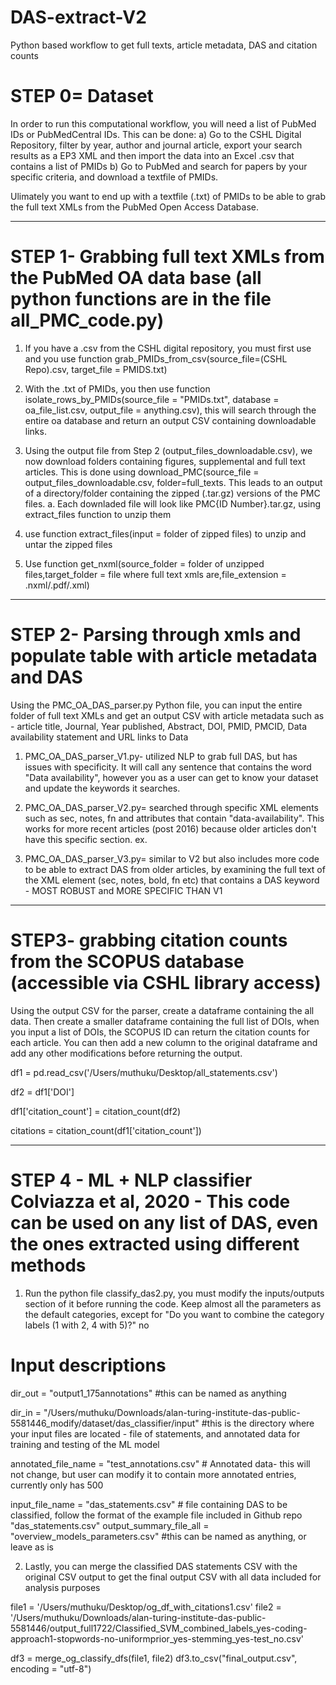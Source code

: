 # DAS-extract-V2
Python based workflow to get full texts, article metadata, DAS and citation counts 
# STEP 0= Dataset 
In order to run this computational workflow, you will need a list of PubMed IDs or PubMedCentral IDs. This can be done:
a) Go to the CSHL Digital Repository, filter by year, author and journal article, export your search results as a EP3 XML and then import the data into
an Excel .csv that contains a list of PMIDs
b) Go to PubMed and search for papers by your specific criteria, and download a textfile of PMIDs.

Ulimately you want to end up with a textfile (.txt) of PMIDs to be able to grab the full text XMLs from the PubMed Open Access Database.
__________________________________________________________________________________________________________________________________________
# STEP 1- Grabbing full text XMLs from the PubMed OA data base (all python functions are in the file all_PMC_code.py)
1. If you have a .csv from the CSHL digital repository, you must first use and you use function grab_PMIDs_from_csv(source_file=(CSHL Repo).csv, target_file = PMIDS.txt)

2. With the .txt of PMIDs, you then use function isolate_rows_by_PMIDs(source_file = "PMIDs.txt", database = oa_file_list.csv, output_file = anything.csv), this will search through the entire oa database and return an output CSV containing downloadable links. 

3. Using the output file from Step 2 (output_files_downloadable.csv), we now download folders containing figures, supplemental and full text articles. This is done using download_PMC(source_file = output_files_downloadable.csv, folder=full_texts. This leads to an output of a directory/folder containing the zipped (.tar.gz) versions of the PMC files. 
	a. Each downladed file will look like PMC{ID Number}.tar.gz, using extract_files function to unzip them

4. use function extract_files(input = folder of zipped files) to unzip and untar the zipped files

5. Use function get_nxml(source_folder = folder of unzipped files,target_folder = file where full text xmls are,file_extension = .nxml/.pdf/.xml)
__________________________________________________________________________________________________________________________________________________

# STEP 2- Parsing through xmls and populate table with article metadata and DAS
Using the PMC_OA_DAS_parser.py Python file, you can input the entire folder of full text XMLs and get an output CSV with article metadata such as - article title, Journal, Year published, Abstract, DOI, PMID, PMCID, Data availability statement and URL links to Data

1. PMC_OA_DAS_parser_V1.py- utilized NLP to grab full DAS, but has issues with specificity. It will call any sentence that contains the word "Data availability", however you as a user can get to know your dataset and update the keywords it searches. 

2. PMC_OA_DAS_parser_V2.py= searched through specific XML elements such as sec, notes, fn and attributes that contain "data-availability". This works for more recent articles (post 2016) because older articles don't have this specific section.
ex. <sec sec-type="data-availability" id="s1"> 

3. PMC_OA_DAS_parser_V3.py= similar to V2 but also includes more code to be able to extract DAS from older articles, by examining the full text of the XML element (sec, notes, bold, fn etc) that contains a DAS keyword - MOST ROBUST and MORE SPECIFIC THAN V1
__________________________________________________________________________________________________________________________________________________

# STEP3- grabbing citation counts from the SCOPUS database (accessible via CSHL library access)
Using the output CSV for the parser, create a dataframe containing the all data. Then create a smaller dataframe containing the full list of DOIs, when you input a list of DOIs, the SCOPUS ID can return the citation counts for each article. You can then add a new column to the original dataframe and add any other modifications before returning the output. 

df1 = pd.read_csv('/Users/muthuku/Desktop/all_statements.csv')

df2 = df1['DOI']

df1['citation_count'] = citation_count(df2)

citations = citation_count(df1['citation_count'])
__________________________________________________________________________________________________________________________________________________
# STEP 4 - ML + NLP classifier Colviazza et al, 2020 - This code can be used on any list of DAS, even the ones extracted using different methods
1. Run the python file classify_das2.py, you must modify the inputs/outputs section of it before running the code. Keep almost all the parameters as the default categories, except for "Do you want to combine the category labels (1 with 2, 4 with 5)?" no 
# Input descriptions
dir_out = "output1_175annotations" #this can be named as anything

dir_in = "/Users/muthuku/Downloads/alan-turing-institute-das-public-5581446_modify/dataset/das_classifier/input" #this is the directory where your input files are located - file of statements, and annotated data for training and testing of the ML model 

annotated_file_name = "test_annotations.csv"  # Annotated data- this will not change, but user can modify it to contain more annotated entries, currently only has 500 

input_file_name = "das_statements.csv" # file containing DAS to be classified, follow the format of the example file included in Github repo "das_statements.csv"
output_summary_file_all = "overview_models_parameters.csv" #this can be named as anything, or leave as is

2. Lastly, you can merge the classified DAS statements CSV with the original CSV output to get the final output CSV with all data included for analysis purposes

file1 = '/Users/muthuku/Desktop/og_df_with_citations1.csv'
file2 = '/Users/muthuku/Downloads/alan-turing-institute-das-public-5581446/output_full1722/Classified_SVM_combined_labels_yes-coding-approach1-stopwords-no-uniformprior_yes-stemming_yes-test_no.csv'

df3 = merge_og_classify_dfs(file1, file2)
df3.to_csv("final_output.csv", encoding = "utf-8")


